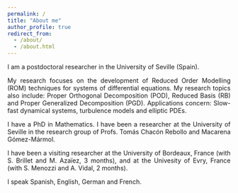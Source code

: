 ```yaml
---
permalink: /
title: "About me"
author_profile: true
redirect_from: 
  - /about/
  - /about.html
---
```


<div style="text-align: justify">
<p>I am a postdoctoral researcher in the University of Seville (Spain). </p>

<p>My research focuses on the development of Reduced Order Modelling (ROM) techniques for systems of differential equations. My research topics also include: Proper Orthogonal Decomposition (POD), Reduced Basis (RB) and Proper Generalized Decomposition (PGD). Applications concern: Slow-fast dynamical systems, turbulence models and elliptic PDEs.</p>

<p>I have a PhD in Mathematics. I have been a researcher at the University of Seville in the research group of Profs. Tomás Chacón Rebollo and Macarena Gómez-Mármol.</p>

<p>I have been a visiting researcher at the University of Bordeaux, France (with S. Brillet and M. Azaïez, 3 months), and at the Univesity of Evry, France (with S. Menozzi and A. Vidal, 2 months).</p>

<p>I speak Spanish, English, German and French.</p>
</div>

